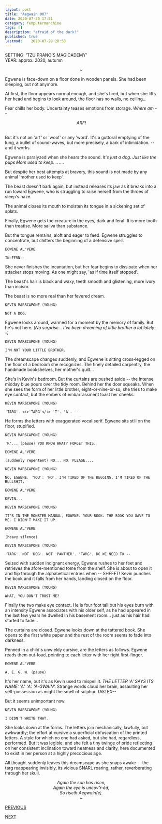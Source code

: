 ```yaml
---
layout: post
title: "Aegwain 007"
date: 2020-07-20 17:51
category: femputermanchine
tags: []
description: "afraid of the dark?"
published: true
lastmod:	2020-07-20 20:50
---
```

[//]: # ( 7/20/20  -added)

SETTING: 'TZU PRANO'S MAGICADEMY'<br/>
YEAR: approx. 2020, autumn

<center>~</center>

Egwene is face-down on a floor done in wooden panels. She had been sleeping, but not anymore.

At first, the floor appears normal enough, and she's tired, but when she lifts her head and begins to look around, the floor has no walls, no ceiling...

Fear chills her body. Uncertainty teases emotions from storage. <i>Where am --</i>

<center><i>ARF!</i></center><br/>

But it's not an 'arf' or 'woof' or any 'word'. It's a guttoral emptying of the lung, a bullet of sound-waves, but more precisely, a bark of intimidation. -- and it works.

Egwene is paralyzed when she hears the sound. <i>It's just a dog. Just like the pups Mom used to keep. .. ....</i>

But despite her best attempts at bravery, this sound is not made by any animal 'mother used to keep'. 

The beast doesn't bark again, but instead releases its jaw as it breaks into a run toward Egwene, who is struggling to raise herself from the throes of sleep's haze.

The animal closes its mouth to moisten its tongue in a sickening set of splats.

Finally, Egwene gets the creature in the eyes, dark and feral. It is more tooth than treatise. More saliva than substance.

But the tongue remains, aloft and eager to feed. Egwene struggles to concentrate, but chitters the beginning of a defensive spell.

```
EGWENE AL'VERE

IN-FERN--
```

She never finishes the incantation, but her fear begins to dissipate when her attacker stops moving. As one might say, 'as if time itself stopped'. 

The beast's hair is black and waxy, teeth smooth and glistening, more ivory than incisor.

The beast is no more real than her fevered dream.

```
KEVIN MARSCAPONE (YOUNG)

NOT A DOG.
```

Egwene looks around, warmed for a moment by the memory of family. But he's not here. <i>(No surprise... I've been dreaming of little brother a lot lately--)</i>

```
KEVIN MARSCAPONE (YOUNG)

I'M NOT YOUR LITTLE BROTHER.
```

The dreamscape changes suddenly, and Egwene is sitting cross-legged on the floor of a bedroom she recognizes. The finely detailed carpentry, the handmade bookshelves, her mother's quilt...

She's in Kevin's bedroom. But the curtains are pushed aside -- the intense midday blue pours over the tidy room. Behind her the door squeaks. When she sees the form of her little brother, eight-or-nine-or-so, she tries to make eye contact, but the embers of embarrassment toast her cheeks.

```
KEVIN MARSCAPONE (YOUNG)

'TARG'. <i>'TARG'</i> 'T'. 'A'. --
```

He forms the letters with exaggerated vocal serif. Egwene sits still on the floor, stupified.

```
KEVIN MARSCAPONE (YOUNG)

'R'... (pause) YOU KNOW WHAT? FORGET THIS. 
```

```
EGWENE AL'VERE

(suddenly repentent) NO... NO, PLEASE....
```

```
KEVIN MARSCAPONE (YOUNG)

NO, EGWENE. 'YOU': 'NO'. I'M TIRED OF THE BEGGING, I'M TIRED OF THE BULLSHIT.
```

```
EGWENE AL'VERE

KEVIN...
```

```
KEVIN MARSCAPONE (YOUNG)

IT'S IN THE MONSTER MANUAL, EGWENE. YOUR BOOK. THE BOOK YOU GAVE TO ME. I DIDN'T MAKE IT UP.
```

```
EGWENE AL'VERE

(heavy silence)
```

```
KEVIN MARSCAPONE (YOUNG)

'TARG'. NOT 'DOG'. NOT 'PANTHER'. 'TARG'. DO WE NEED TO --
```

Seized with sudden indignant energy, Egwene rushes to her feet and retrieves the afore-mentioned tome from the shelf. She is about to open it and flip through the alphabetical entries when -- SHFFFT! Kevin punches the book and it falls from her hands, landing closed on the floor.

```
KEVIN MARSCAPONE (YOUNG)

WHAT, YOU DON'T TRUST ME?
```

Finally the two make eye contact. He is four foot tall but his eyes burn with an intensity Egwene associates with his older self, as he had appeared in the last few years he dwelled in his basement room... just as his hair had started to fade...

The curtains are closed. Egwene looks down at the tattered book. She opens to the first white paper and the rest of the room seems to fade into darkness.

Penned in a child's unwieldy cursive, are the letters as follows. Egwene reads them out-loud, pointing to each letter with her right first-finger.

```
EGWENE AL'VERE

A. E. G. W. (pause)
```

It's her name, but it's as Kevin used to mispell it. <I>THE LETTER 'A' SAYS ITS NAME: 'A'. 'A'. 'A-GWAIN'.</I> Strange words cloud her brain, assaulting her self-possession as might the smell of sulphur. <i>DiSLEX--</I>

But it seems unimportant now.

```
KEVIN MARSCAPONE (YOUNG)

I DIDN'T WRITE THAT. 
```

She looks down at the forms. The letters join mechanically, lawfully, but awkwardly; the effort at cursive a superficial obfuscation of the printed letters. A style for which no one had asked, but she had, regardless, performed. But it was legible, and she felt a tiny twinge of pride reflecting on her consistent inclination toward neatness and clarity, here documented to exist in her person at a highly precocious age.

All thought suddenly leaves this dreamscape as she snaps awake -- the targ reappearing invisibly, its vicious SNARL roaring, rather, reverberating through her skull.

<center><i>Again the sun has risen,</i></center>

<center><i>Again the eye is uncov'r-èd,</i></center>

<center><i>So riseth Aegwain(e).</i></center>

<center>~</center>

<div class="fpmc-nav">

<span class="fpmc-nav-prev"><a href="{{ 'egwene-vi' | prepend: site.baseurl }}">PREVIOUS</a></span>

<span class="fpmc-nav-next"><a href="{{ 'aegwain-viii' | prepend: site.baseurl }}">NEXT</a></span> 

</div>

